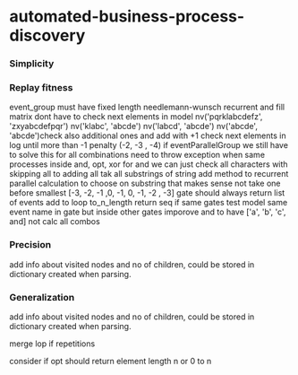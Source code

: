 # automated-business-process-discovery
 
### Simplicity

### Replay fitness
event_group must have fixed length
needlemann-wunsch recurrent and fill matrix
dont have to check next elements in model
nv('pqrklabcdefz', 'zxyabcdefpqr')
nv('klabc', 'abcde')
nv('labcd', 'abcde')
nv('abcde', 'abcde')check also additional ones and add with +1
check next elements in log until more than -1 penalty (-2, -3 , -4)
if eventParallelGroup we still have to solve this for all combinations
need to throw exception when same processes inside and, opt, xor
for and we can just check all characters with skipping all to adding all 
tak all substrings of string
add method to recurrent parallel calculation to choose on substring that makes sense not take one before smallest [-3, -2, -1 ,0, -1, 0, -1, -2 , -3]
gate should always return list of events
add to loop to_n_length return seq if same gates
test model same event name in gate but inside other gates
imporove and to have ['a', 'b', 'c', and] not calc all combos
### Precision
add info about visited nodes and no of children, could be stored in dictionary created when parsing.
### Generalization
add info about visited nodes and no of children, could be stored in dictionary created when parsing.

merge lop if repetitions

consider if opt should return element length n or 0 to n